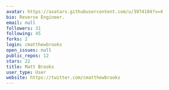 ```yaml
---
avatar: https://avatars.githubusercontent.com/u/3974104?v=4
bio: Reverse Engineer.
email: null
followers: 31
following: 45
forks: 2
login: cmatthewbrooks
open_issues: null
public_repos: 12
stars: 22
title: Matt Brooks
user_type: User
website: https://twitter.com/cmatthewbrooks
---
```

